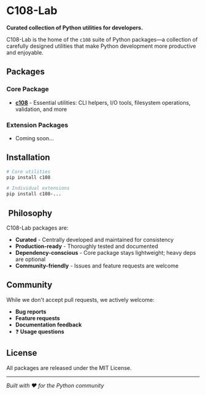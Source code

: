 
# C108-Lab

**Curated collection of Python utilities for developers.**

C108-Lab is the home of the `c108` suite of Python packages—a collection of carefully designed utilities 
that make Python development more productive and enjoyable.

##  Packages

### Core Package
- **[c108](https://github.com/C108-Lab/c108)** - Essential utilities: CLI helpers, I/O tools, 
  filesystem operations, validation, and more

### Extension Packages  
- Coming soon...

##  Installation

```bash
# Core utilities
pip install c108

# Individual extensions
pip install c108-...
```

## ️ Philosophy

C108-Lab packages are:
- **Curated** - Centrally developed and maintained for consistency
- **Production-ready** - Thoroughly tested and documented
- **Dependency-conscious** - Core package stays lightweight; heavy deps are optional
- **Community-friendly** - Issues and feature requests are welcome

##  Community

While we don't accept pull requests, we actively welcome:
-  **Bug reports** 
-  **Feature requests**
-  **Documentation feedback**
- ❓ **Usage questions**

##  License

All packages are released under the MIT License.

---
*Built with ❤️ for the Python community*
